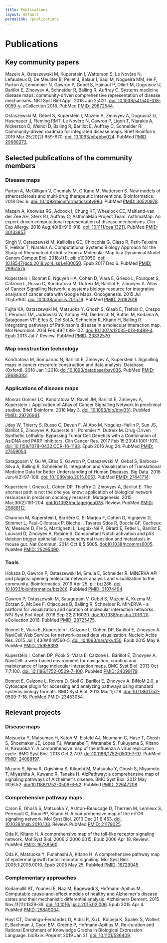```yaml
---
title: Publications
layout: default
permalink: /publications
---
```


# Publications



## Key community papers

Mazein A, Ostaszewski M, Kuperstein I, Watterson S, Le Novère N, Lefaudeux D, De Meulder B, Pellet J, Balaur I, Saqi M, Nogueira MM, He F, Parton A, Lemonnier N, Gawron P, Gebel S, Hainaut P, Ollert M, Dogrusoz U, Barillot E, Zinovyev A, Schneider R, Balling R, Auffray C. Systems medicine disease maps: community-driven comprehensive representation of disease mechanisms. NPJ Syst Biol Appl. 2018 Jun 2;4:21. [doi: 10.1038/s41540-018-0059-y](https://doi.org/10.1038/s41540-018-0059-y). eCollection 2018. PubMed [PMID: 29872544](https://www.ncbi.nlm.nih.gov/pubmed/29872544).

Ostaszewski M, Gebel S, Kuperstein I, Mazein A, Zinovyev A, Dogrusoz U, Hasenauer J, Fleming RMT, Le Novère N, Gawron P, Ligon T, Niarakis A, Nickerson D, Weindl D, Balling R, Barillot E, Auffray C, Schneider R. Community-driven roadmap for integrated disease maps. Brief Bioinform. 2019 Mar 25;20(2):659-670. [doi: 10.1093/bib/bby024](https://doi.org/10.1093/bib/bby024). PubMed [PMID: 29688273](https://www.ncbi.nlm.nih.gov/pubmed/29688273).  

## Selected publications of the community members
 
### Disease maps

Parton A, McGilligan V, Chemaly M, O'Kane M, Watterson S. New models of atherosclerosis and multi-drug therapeutic interventions. Bioinformatics. 2018 Dec 6. [doi: 10.1093/bioinformatics/bty980](https://doi.org/10.1093/bioinformatics/bty980). PubMed [PMID: 30520978](https://www.ncbi.nlm.nih.gov/pubmed/30520978).  

Mazein A, Knowles RG, Adcock I, Chung KF, Wheelock CE, Maitland-van der Zee AH, Sterk PJ, Auffray C; AsthmaMap Project Team. AsthmaMap: An expert-driven computational representation of disease mechanisms. Clin Exp Allergy. 2018 Aug;48(8):916-918. [doi: 10.1111/cea.13211](https://doi.org/10.1111/cea.13211). PubMed [PMID: 30133857](https://www.ncbi.nlm.nih.gov/pubmed/30133857).

Singh V, Ostaszewski M, Kalliolias GD, Chiocchia G, Olaso R, Petit-Teixeira E, Helikar T, Niarakis A. Computational Systems Biology Approach for the Study of Rheumatoid Arthritis: From a Molecular Map to a Dynamical Model. Genom Comput Biol. 2018;4(1). pii: e100050. [doi: 10.18547/gcb.2018.vol4.iss1.e100050](https://doi.org/10.18547/gcb.2018.vol4.iss1.e100050). Epub 2017 Dec 6. PubMed [PMID: 29951575](https://www.ncbi.nlm.nih.gov/pubmed/29951575). 

Kuperstein I, Bonnet E, Nguyen HA, Cohen D, Viara E, Grieco L, Fourquet S, Calzone L, Russo C, Kondratova M, Dutreix M, Barillot E, Zinovyev A. Atlas of Cancer Signalling Network: a systems biology resource for integrative analysis of cancer data with Google Maps. Oncogenesis. 2015 Jul 20;4:e160. [doi: 10.1038/oncsis.2015.19](https://doi.org/10.1038/oncsis.2015.19). PubMed [PMID: 26192618](https://www.ncbi.nlm.nih.gov/pubmed/26192618).  

Fujita KA, Ostaszewski M, Matsuoka Y, Ghosh S, Glaab E, Trefois C, Crespo I, Perumal TM, Jurkowski W, Antony PM, Diederich N, Buttini M, Kodama A, Satagopam VP, Eifes S, Del Sol A, Schneider R, Kitano H, Balling R. Integrating pathways of Parkinson's disease in a molecular interaction map. Mol Neurobiol. 2014 Feb;49(1):88-102. [doi: 10.1007/s12035-013-8489-4](https://doi.org/10.1007/s12035-013-8489-4). Epub 2013 Jul 7. Review. PubMed [PMID: 23832570](https://www.ncbi.nlm.nih.gov/pubmed/23832570).  

### Map construction technology

Kondratova M, Sompairac N, Barillot E, Zinovyev A, Kuperstein I. Signalling maps in cancer research: construction and data analysis. Database (Oxford). 2018 Jan 1;2018. [doi:10.1093/database/bay036](https://doi.org/10.1093/database/bay036). PubMed [PMID: 29688383](https://www.ncbi.nlm.nih.gov/pubmed/29688383).

### Applications of disease maps

Monraz Gomez LC, Kondratova M, Ravel JM, Barillot E, Zinovyev A, Kuperstein I. Application of Atlas of Cancer Signalling Network in preclinical studies. Brief Bioinform. 2018 May 3. [doi: 10.1093/bib/bby031](https://doi.org/10.1093/bib/bby031). PubMed [PMID: 29726961](https://www.ncbi.nlm.nih.gov/pubmed/29726961).

Jdey W, Thierry S, Russo C, Devun F, Al Abo M, Noguiez-Hellin P, Sun JS, Barillot E, Zinovyev A, Kuperstein I, Pommier Y, Dutreix M. Drug-Driven Synthetic Lethality: Bypassing Tumor Cell Genetics with a Combination of AsiDNA and PARP Inhibitors. Clin Cancer Res. 2017 Feb 15;23(4):1001-1011. [doi: 10.1158/1078-0432.CCR-16-1193](https://doi.org/10.1158/1078-0432.CCR-16-1193). Epub 2016 Aug 24. PubMed [PMID: 27559053](https://www.ncbi.nlm.nih.gov/pubmed/27559053).  

Satagopam V, Gu W, Eifes S, Gawron P, Ostaszewski M, Gebel S, Barbosa-Silva A, Balling R, Schneider R. Integration and Visualization of Translational Medicine Data for Better Understanding of Human Diseases. Big Data. 2016 Jun;4(2):97-108. [doi: 10.1089/big.2015.0057](https://doi.org/10.1089/big.2015.0057). PubMed [PMID: 27441714](https://www.ncbi.nlm.nih.gov/pubmed/27441714).

Kuperstein I, Grieco L, Cohen DP, Thieffry D, Zinovyev A, Barillot E. The shortest path is not the one you know: application of biological network resources in precision oncology research. Mutagenesis. 2015 Mar;30(2):191-204. [doi:10.1093/mutage/geu078](https://doi.org/10.1093/mutage/geu078). Review. PubMed [PMID: 25688112](https://www.ncbi.nlm.nih.gov/pubmed/25688112).  

Chanrion M, Kuperstein I, Barrière C, El Marjou F, Cohen D, Vignjevic D, Stimmer L, Paul-Gilloteaux P, Bièche I, Tavares Sdos R, Boccia GF, Cacheux W, Meseure D, Fre S, Martignetti L, Legoix-Né P, Girard E, Fetler L, Barillot E, Louvard D, Zinovyev A, Robine S. Concomitant Notch activation and p53 deletion trigger epithelial-to-mesenchymal transition and metastasis in mouse gut. Nat Commun. 2014 Oct 8;5:5005. [doi:10.1038/ncomms6005](https://doi.org/10.1038/ncomms6005). PubMed [PMID: 25295490](https://www.ncbi.nlm.nih.gov/pubmed/25295490).  

### Tools

Hoksza D, Gawron P, Ostaszewski M, Smula E, Schneider R. MINERVA API and plugins: opening molecular network analysis and visualization to the community. Bioinformatics. 2019 Apr 25. pii: btz286. [doi: 10.1093/bioinformatics/btz286](https://doi.org/10.1093/bioinformatics/btz286). PubMed [PMID: 31074494](https://www.ncbi.nlm.nih.gov/pubmed/31074494).

Gawron P, Ostaszewski M, Satagopam V, Gebel S, Mazein A, Kuzma M, Zorzan S, McGee F, Otjacques B, Balling R, Schneider R. MINERVA - a platform for visualization and curation of molecular interaction networks. NPJ Syst Biol Appl. 2016 Sep 22;2:16020. [doi: 10.1038/npjsba.2016.20](https://doi.org/10.1038/npjsba.2016.20). eCollection 2016. PubMed [PMID: 28725475](https://www.ncbi.nlm.nih.gov/pubmed/28725475).  

Bonnet E, Viara E, Kuperstein I, Calzone L, Cohen DP, Barillot E, Zinovyev A. NaviCell Web Service for network-based data visualization. Nucleic Acids Res. 2015 Jul 1;43(W1):W560-5. [doi: 10.1093/nar/gkv450](https://doi.org/10.1093/nar/gkv450). Epub 2015 May 9. PubMed [PMID: 25958393](https://www.ncbi.nlm.nih.gov/pubmed/25958393).  

Kuperstein I, Cohen DP, Pook S, Viara E, Calzone L, Barillot E, Zinovyev A. NaviCell: a web-based environment for navigation, curation and maintenance of large molecular interaction maps. BMC Syst Biol. 2013 Oct 7;7:100. [doi: 10.1186/1752-0509-7-100](https://doi.org/10.1186/1752-0509-7-100). PubMed [PMID: 24099179](https://www.ncbi.nlm.nih.gov/pubmed/24099179).  

Bonnet E, Calzone L, Rovera D, Stoll G, Barillot E, Zinovyev A. BiNoM 2.0, a Cytoscape plugin for accessing and analyzing pathways using standard systems biology formats. BMC Syst Biol. 2013 Mar 1;7:18. [doi: 10.1186/1752-0509-7-18](https://doi.org/10.1186/1752-0509-7-18). PubMed [PMID: 23453054](https://www.ncbi.nlm.nih.gov/pubmed/23453054).  

## Relevant projects

### Disease maps

Matsuoka Y, Matsumae H, Katoh M, Eisfeld AJ, Neumann G, Hase T, Ghosh S, Shoemaker JE, Lopes TJ, Watanabe T, Watanabe S, Fukuyama S, Kitano H, Kawaoka Y. A comprehensive map of the influenza A virus replication cycle. BMC Syst Biol. 2013 Oct 2;7:97. [doi:10.1186/1752-0509-7-97](https://doi.org/10.1186/1752-0509-7-97). PubMed [PMID: 24088197](https://www.ncbi.nlm.nih.gov/pubmed/24088197).  

Mizuno S, Iijima R, Ogishima S, Kikuchi M, Matsuoka Y, Ghosh S, Miyamoto T, Miyashita A, Kuwano R, Tanaka H. AlzPathway: a comprehensive map of signaling pathways of Alzheimer's disease. BMC Syst Biol. 2012 May 30;6:52. [doi:10.1186/1752-0509-6-52](https://doi.org/10.1186/1752-0509-6-52). PubMed [PMID: 22647208](https://www.ncbi.nlm.nih.gov/pubmed/22647208).  

### Comprehensive pathway maps

Caron E, Ghosh S, Matsuoka Y, Ashton-Beaucage D, Therrien M, Lemieux S, Perreault C, Roux PP, Kitano H. A comprehensive map of the mTOR signaling network. Mol Syst Biol. 2010 Dec 21;6:453. [doi: 10.1038/msb.2010.108](https://doi.org/10.1038/msb.2010.108). Review. PubMed [PMID: 21179025](https://www.ncbi.nlm.nih.gov/pubmed/21179025).

Oda K, Kitano H. A comprehensive map of the toll-like receptor signaling network. Mol Syst Biol. 2006;2:2006.0015. Epub 2006 Apr 18. Review. PubMed [PMID: 16738560](https://www.ncbi.nlm.nih.gov/pubmed/16738560).

Oda K, Matsuoka Y, Funahashi A, Kitano H. A comprehensive pathway map of epidermal growth factor receptor signaling. Mol Syst Biol. 2005;1:2005.0010. Epub 2005 May 25. PubMed [PMID: 16729045](https://www.ncbi.nlm.nih.gov/pubmed/16729045).

### Complementary approaches

Kodamullil AT, Younesi E, Naz M, Bagewadi S, Hofmann-Apitius M. Computable cause-and-effect models of healthy and Alzheimer's disease states and their mechanistic differential analysis. Alzheimers Dement. 2015 Nov;11(11):1329-39. [doi: 10.1016/j.jalz.2015.02.006](https://doi.org/10.1016/j.jalz.2015.02.006). Epub 2015 Apr 4. PubMed [PMID: 25849034](https://www.ncbi.nlm.nih.gov/pubmed/25849034).

Hoyt CT, Domingo-Fernández D, Aldisi R, Xu L, Kolpeja K, Spalek S, Wollert E, Bachman J, Gyori BM, Greene P, Hofmann-Apitius M. Re-curation and Rational Enrichment of Knowledge Graphs in Biological Expression Language. bioRxiv. Preprint 2019 Jan 31. [doi: 10.1101/536409](https://doi.org/10.1101/536409).
